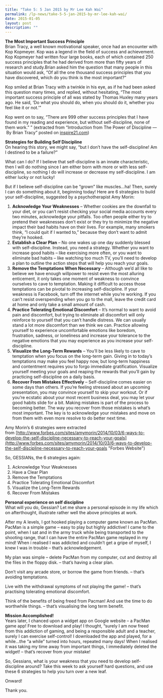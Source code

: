 ```yaml
---
title: "Take 5: 5 Jan 2015 by Mr Lee Kah Wai"
permalink: /lp-news/take-5-5-jan-2015-by-mr-lee-kah-wai/
date: 2015-01-05
layout: post
description: ""
---
```

**The Most Important Success Principle**  
Brian Tracy, a well known motivational speaker, once had an encounter with Kop Kopmeyer. Kop was a legend in the field of success and achievement. Kop Kopmeyer had written four large books, each of which contained 250 success principles that he had derived from more than fifty years of research and study.Brian asked him the question that many people in this situation would ask, “Of all the one thousand success principles that you have discovered, which do you think is the most important?”

Kop smiled at Brian Tracy with a twinkle in his eye, as if he had been asked this question many times, and replied, without hesitating, “The most important success principle of all was stated by Thomas Huxley many years ago. He said, ‘Do what you should do, when you should do it, whether you feel like it or not.’”

Kop went on to say, “There are 999 other success principles that I have found in my reading and experience, but without self-discipline, none of them work.” ” (extracted from “Introduction from The Power of Discipline —  By Brian Tracy” posted on [inspire21.com](http://inspire21.com/ "Inspire21 Website"))

**Strategies for Building Self Discipline**  
On hearing this story, we might say, “but I don’t have the self-discipline! Am I destined to be a failure?”

What can I do? If I believe that self-discipline is an innate characteristic, then I will do nothing since I am either born with more or with less self-discipline, so nothing I do will increase or decrease my self-discipline. I am either lucky or not lucky!

But if I believe self-discipline can be “grown” like muscles…ha! Then, surely I can do something about it, beginning today! Here are 6 strategies to build your self-discipline, suggested by a psychotherapist Amy Morin:

1.  **Acknowledge Your Weaknesses** – Whether cookies are the downfall to your diet, or you can’t resist checking your social media accounts every two minutes, acknowledge your pitfalls. Too often people either try to pretend their weaknesses don’t exist or they try to minimize the negative impact their bad habits have on their lives. For example, many smokers think, “I could quit if I wanted to,” because they don’t want to admit they’re hooked.
2.  **Establish a Clear Plan** – No one wakes up one day suddenly blessed with self-discipline. Instead, you need a strategy. Whether you want to increase good habits – like exercising more often, or you want to eliminate bad habits – like watching too much TV, you’ll need to develop a plan to outline the action steps that will help you reach your goals.
3.  **Remove the Temptations When Necessary** – Although we’d all like to believe we have enough willpower to resist even the most alluring enticement, it only takes one moment of weakness to convince ourselves to cave to temptation. Making it difficult to access those temptations can be pivotal to increasing self-discipline. If your weakness is Facebook, turn off the internet while you’re working. If you can’t resist overspending when you go to the mall, leave the credit card at home and only take a small amount of cash.
4.  **Practice Tolerating Emotional Discomfort** – It’s normal to want to avoid pain and discomfort, but trying to eliminate all discomfort will only reinforce to yourself that you can’t handle distress. We can usually stand a lot more discomfort than we think we can. Practice allowing yourself to experience uncomfortable emotions like boredom, frustration, sadness, or loneliness and increase your tolerance to the negative emotions that you may experience as you increase your self-discipline.
5.  **Visualize the Long-Term Rewards** – You’ll be less likely to cave to temptation when you focus on the long-term gain. Giving in to today’s temptations may make you feel happy now, but long-term happiness and contentment requires you to forgo immediate gratification. Visualize yourself meeting your goals and reaping the rewards that you’ll gain by practicing self-discipline on a daily basis.
6.  **Recover From Mistakes Effectively** – Self-discipline comes easier on some days than others. If you’re feeling stressed about an upcoming presentation, you may convince yourself to skip your workout. Or if you’re ecstatic about your most recent business deal, you may let your good habits slide for a bit. Making mistakes is part of the process to becoming better. The way you recover from those mistakes is what’s most important. The key is to acknowledge your mistakes and move on from them with even more resolve to do better next time.

Amy Morin’s 6 strategies were extracted from [http://www.forbes.com/sites/amymorin/2014/10/03/6-ways-to-develop-the-self-discipline-necessary-to-reach-your-goals](http://www.forbes.com/sites/amymorin/2014/10/03/6-ways-to-develop-the-self-discipline-necessary-to-reach-your-goals "Forbes Website")

So, GESSIANs, the 6 strategies again:

1.  Acknowledge Your Weaknesses
2.  Have a Clear Plan
3.  Remove the Temptations
4.  Practice Tolerating Emotional Discomfort
5.  Visualize the Long-Term Rewards
6.  Recover From Mistakes

**Personal experience on self discipline**  
What will you do, Gessian? Let me share a personal episode in my life which on afterthought, illustrate rather well the above principles at work.

After my A levels, I got hooked playing a computer game known as PacMan. PacMan is a simple game – easy to play but highly addictive! I came to the point, when I sat and in the army truck while being transported to the shooting range, that I can have the entire PacMan game replayed in my mind! When i realised I was addicted and couldn’t get a gripe of myself, I knew I was in trouble – that’s acknowledgement.

My plan was simple – delete PacMan from my computer, cut and destroy all the files in the floppy disk. – that’s having a clear plan.

Don’t visit any arcade store, or borrow the game from friends. – that’s avoiding temptations.

Live with the withdrawal symptoms of not playing the game! – that’s practising tolerating emotional discomfort.

Think of the benefits of being freed from Pacman! And use the time to do worthwhile things. – that’s visualising the long term benefit.

**Mission Accomplished!**  
Years later, I chanced upon a widget app on Google website – a PacMan game app! Free to download and play! I thought, “surely I am now freed from this addiction of gaming, and being a responsible adult and a teacher, surely I can exercise self-control! I downloaded the app and played, for a while…the “a while” turned into hours, repeated many days! When I realised it was taking my time away from important things, I immediately deleted the widget! – that’s recover from your mistake!

So, Gessians, what is your weakness that you need to develop self-discipline around? Take this week to ask yourself hard questions, and use these 6 strategies to help you turn over a new leaf.

Onward!

Thank you.